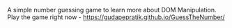 A simple number guessing game to learn more about DOM Manipulation.
Play the game right now - https://gudapepratik.github.io/GuessTheNumber/
